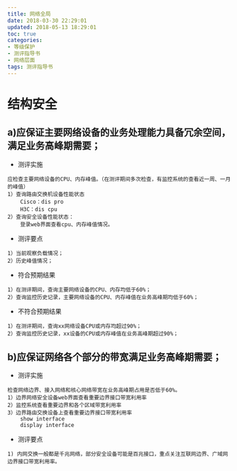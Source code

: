 ```yaml
---
title: 网络全局
date: 2018-03-30 22:29:01
updated: 2018-05-13 18:29:01
toc: true
categories:
- 等级保护
- 测评指导书
- 网络层面
tags: 测评指导书
---
```

# 结构安全
## a)应保证主要网络设备的业务处理能力具备冗余空间，满足业务高峰期需要；
- 测评实施
```
应检查主要网络设备的CPU、内存峰值。（在测评期间多次检查，有监控系统的查看近一周、一月的峰值）
1）查询路由交换机设备性能状态
    Cisco：dis pro
    H3C：dis cpu
2）查询安全设备性能状态：
    登录web界面查看cpu、内存峰值情况。
```
- 测评要点
```
1）当前观察负载情况；
2）历史峰值情况；
```
- 符合预期结果
```
1）在测评期间，查询主要网络设备的CPU、内存均低于60%；
2）查询监控历史记录，主要网络设备的CPU、内存峰值在业务高峰期均低于60%；
```
- 不符合预期结果
```
1）在测评期间，查询xx网络设备CPU或内存均超过90%；
2）查询监控历史记录，xx设备的CPU或内存峰值在业务高峰期超过90%；
```
## b)应保证网络各个部分的带宽满足业务高峰期需要；
- 测评实施
```
检查网络边界、接入网络和核心网络带宽在业务高峰期占用是否低于60%。
1）边界网络安全设备web界面查看重要边界接口带宽利用率
2）监控系统查看重要边界和各个区域带宽利用率
3）边界路由交换设备上查看重要边界接口带宽利用率
    show interface
    display interface
```
- 测评要点
```
1) 内网交换一般都是千兆网络，部分安全设备可能是百兆接口，重点关注互联网边界、广域网边界接口带宽利用率。
```